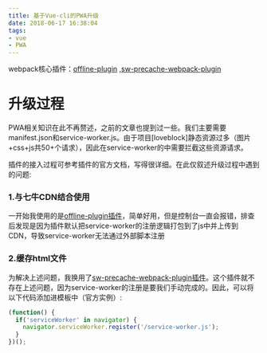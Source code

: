 ```yaml
---
title: 基于Vue-cli的PWA升级
date: 2018-06-17 16:38:04
tags: 
- vue
- PWA
---
```


webpack核心插件：[offline-plugin](https://www.npmjs.com/package/offline-plugin) ,[sw-precache-webpack-plugin](https://www.npmjs.com/package/sw-precache-webpack-plugin)

# 升级过程
PWA相关知识在此不再赘述，之前的文章也提到过一些。我们主要需要manifest.json和service-worker.js。由于项目[loveblock]静态资源过多（图片+css+js共50+个请求），因此在service-worker的中需要拦截这些资源请求。

插件的接入过程可参考插件的官方文档，写得很详细。在此仅叙述升级过程中遇到的问题:

### 1.与七牛CDN结合使用
一开始我使用的是[offline-plugin插件](https://www.npmjs.com/package/offline-plugin)，简单好用，但是控制台一直会报错，排查后发现是因为插件默认把service-worker的注册逻辑打包到了js中并上传到CDN，导致service-worker无法通过外部脚本注册

### 2.缓存html文件
为解决上述问题，我换用了[sw-precache-webpack-plugin插件](https://www.npmjs.com/package/sw-precache-webpack-plugin)。这个插件就不存在上述问题，因为service-worker的注册是要我们手动完成的。因此，可以将以下代码添加进模板中（官方实例）:
```javascript
(function() {
  if('serviceWorker' in navigator) {
    navigator.serviceWorker.register('/service-worker.js');
  }
})();
```

